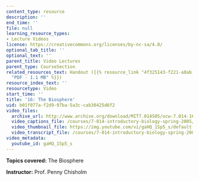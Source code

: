 ```yaml
---
content_type: resource
description: ''
end_time: ''
file: null
learning_resource_types:
- Lecture Videos
license: https://creativecommons.org/licenses/by-nc-sa/4.0/
optional_tab_title: ''
optional_text: ''
parent_title: Video Lectures
parent_type: CourseSection
related_resources_text: Handout ({{% resource_link "4f325143-f221-a8ab-4212-b7c058a8e074"
  "PDF - 1.1 MB" %}})
resource_index_text: ''
resourcetype: Video
start_time: ''
title: '16: The Biosphere'
uid: b01f077a-f2d9-97ba-5a3c-cab30425d6f2
video_files:
  archive_url: http://www.archive.org/download/MIT7.014S05/ocw-7.014-16-11mar05-220k.mp4
  video_captions_file: /courses/7-014-introductory-biology-spring-2005/4e5ce1d82f74587bbe2c3357b28f6ddd_gaHQ_1Sp5_s.vtt
  video_thumbnail_file: https://img.youtube.com/vi/gaHQ_1Sp5_s/default.jpg
  video_transcript_file: /courses/7-014-introductory-biology-spring-2005/57cb0f43f71e798a134244240f4915f8_gaHQ_1Sp5_s.pdf
video_metadata:
  youtube_id: gaHQ_1Sp5_s
---
```

**Topics covered:** The Biosphere  
  
**Instructor:** Prof. Penny Chisholm